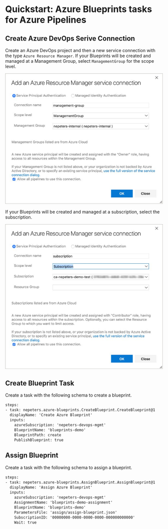 # Quickstart: Azure Blueprints tasks for Azure Pipelines

## Create Azure DevOps Serive Connection

Create an Azure DevOps project and then a new service connection with the type `Azure Resource Manager`. If your Blueprints will be created and managed at a Management Group, select `ManagementGroup` for the scope level.

![alt text](./images/mg-service-connection.jpg)

If your Blueprints will be created and managed at a subscription, select the subscription.

![alt text](./images/sub-service-connection.jpg)

## Create Blueprint Task

Create a task with the following schema to create a blueprint.

```
steps:
- task: nepeters.azure-blueprints.CreateBlueprint.CreateBlueprint@1
  displayName: 'Create Azure Blueprint'
  inputs:
    azureSubscription: 'nepeters-devops-mgmt'
    BlueprintName: 'blueprints-demo'
    BlueprintPath: create
    PublishBlueprint: true
```

## Assign Blueprint

Create a task with the following schema to assign a blueprint.

```
steps:
- task: nepeters.azure-blueprints.AssignBlueprint.AssignBlueprint@1
  displayName: 'Assign Azure Blueprint'
  inputs:
    azureSubscription: 'nepeters-devops-mgmt'
    AssignmentName: 'blueprints-demo-assignment'
    BlueprintName: 'blueprints-demo'
    ParametersFile: 'assign/assign-blueprint.json'
    SubscriptionID: '00000000-0000-0000-0000-000000000000'
    Wait: true
```

